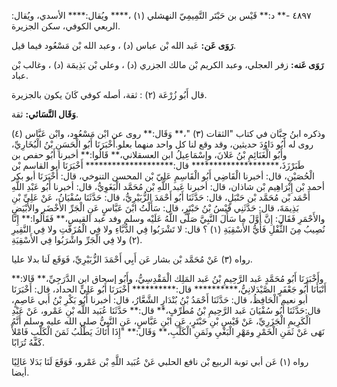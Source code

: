 ٤٨٩٧ -** د:** قَيْس بن حَبْتَر التَّمِيمِيّ النهشلي (١) ،**** ويُقال:**** الأسدي، ويُقال: الربعي الكوفي، سكن الجزيرة.

**رَوَى عَن:** عَبد الله بْن عباس (د) ، وعبد الله بْن مَسْعُود فيما قيل.

**رَوَى عَنه:** زفر العجلي، وعبد الكريم بْن مالك الجزري (د) ، وعلي بْن بَذِيمَة (د) ، وغالب بْن عباد.

قال أَبُو زُرْعَة (٢) : ثقة، أصله كوفي كَانَ يكون بالجزيرة.

**وَقَال النَّسَائي:** ثقة.

وذكره ابنُ حِبَّان في كتاب "الثقات (٣) "،** وَقَال:** روى عن ابْن مَسْعُود، وابْن عَبَّاس (٤) روى له أَبُو دَاوُدَ حديثين، وقد وقع لنا كل واحد منهما بعلو.أَخْبَرَنَا أَبُو الْحَسَنِ بْنُ الْبُخَارِيِّ، وأَبُو الْغَنَائِمِ بْنُ عَلانَ، وإِسْمَاعِيلُ ابن العسقلاني،** قَالُوا:** أخبرنا أَبُو حفص بن طَبَرْزَذَ،******************** قال:******************** أَخْبَرَنَا أبو القاسم بْن الْحُصَيْنِ، قال: أخبرنا الْقَاضِي أَبُو الْقَاسِمِ عَلِيّ بْن المحسن التنوخي، قال: أَخْبَرَنَا أبو بكر أحمد بْن إِبْرَاهِيم بْن شاذان، قال: أخبرنا عَبد اللَّهِ بْن مُحَمَّد الْبَغَوِيُّ، قال: أخبرنا أَبُو عَبْدِ اللَّهِ أَحْمَد بْن مُحَمَّد بْن حَنْبَلٍ، قال: حَدَّثَنَا أَبُو أَحْمَدَ الزُّبَيْرِيُّ، قال: حَدَّثَنَا سُفْيَانُ، عَنْ عَلِيِّ بْنِ بَذِيمَةَ، قال: حَدَّثَنِي قَيْسُ بْنُ حَبْتَرٍ، قال: سَأَلْتُ ابْنَ عَبَّاسٍ عَنِ الْجَرِّ الأَخْضَرِ والأَبْيَضِ والأَحْمَرِ فَقَالَ: إِنَّ أَوَّلَ ما سَأَلَ النَّبِيَّ صَلَّى اللَّهُ عَلَيْه وسلم وفد عبد القيس،** فَقَالُوا:** إِنَّا نُصِيبُ مِنَ الثُّفْلِ فَأَيُّ الأَسْقِيَةِ (١) ؟ قال: لا تَشْرَبُوا فِي الدُّبَّاءِ ولا فِي الْمُزَفَّتِ ولا فِي النَّقِيرِ (٢) ولا فِي الْجَرِّ واشْرَبُوا فِي الأَسْقِيَةِ.

رواه (٣) عَنْ مُحَمَّد بْن بشار عَن أَبِي أَحْمَدَ الزُّبَيْرِيِّ، فَوَقَع لَنا بدلا عليا.

وأَخْبَرَنَا أَبُو مُحَمَّدٍ عَبد الرَّحِيمِ بْنُ عَبد المَلِك الْمَقْدِسِيُّ، وأَبُو إسحاق ابن الدَّرَجِيِّ،** قَالا:** أَنْبَأَنَا أَبُو جَعْفَرٍ الصَّيْدَلانِيُّ،********** قال:********** أَخْبَرَنَا أَبُو عَلِيٍّ الحداد، قال: أَخْبَرَنَا أبو نعيم الْحَافِظُ، قال: حَدَّثَنَا أَحْمَدُ بْنُ بُنْدَارٍ الشَّعَّارُ، قال: أخبرنا أَبُو بَكْرِ بْنُ أَبي عَاصِمٍ، قال:حَدَّثَنَا أَبُو سُفْيَانَ عَبد الرَّحِيمِ بْنُ مُطَرِّفٍ،** قال:** حَدَّثَنَا عُبَيد اللَّه بْنِ عَمْرو، عَنْ عَبْدِ الْكَرِيمِ الْجَزَرِيِّ، عَنْ قَيْسِ بْنِ حَبْتَرٍ، عَنِ ابْنِ عَبَّاسٍ، عَنِ النَّبِيُّ صلى الله عليه وسلم أَنَّهُ نَهَى عَنْ ثَمَنِ الْخَمْرِ ومَهْرِ الْبَغْيِ وثَمَنِ الْكَلْبِ،** وَقَال:** "إِذَا أَتَاكَ يَطْلُبُ ثَمَنَ الْكَلْبِ فَامْلأْ كَفَّهُ تُرَابًا.

رواه (١) عَن أبي توبة الربيع بْن نافع الحلبي عَنْ عُبَيد اللَّهِ بْن عَمْرو، فَوَقَعَ لَنَا بَدَلا عَالِيًا أيضا.
